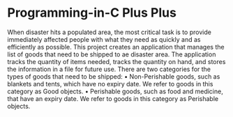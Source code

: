 # Programming-in-C Plus Plus

When disaster hits a populated area, the most critical task is to provide immediately affected people with what they need as quickly and as efficiently as possible.
This project creates an application that manages the list of goods that need to be shipped to ae disaster area. The application tracks the quantity of items needed, tracks the quantity on hand, and stores the information in a file for future use. 
There are two categories for the types of goods that need to be shipped: 
•	Non-Perishable goods, such as blankets and tents, which have no expiry date. We refer to goods in this category as Good objects.
•	Perishable goods, such as food and medicine, that have an expiry date. We refer to goods in this category as Perishable objects. 

